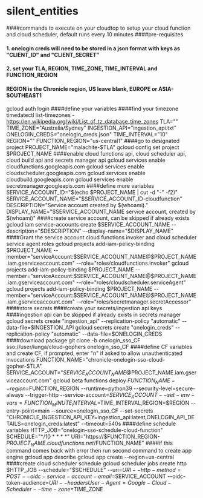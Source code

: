 # silent_entities
####commands to execute on your cloudtop to setup your cloud function and cloud scheduler, default runs every 10 minutes
####pre-requisites
#### 1. onelogin creds will need to be stored in a json format with keys as "CLIENT_ID" and "CLIENT_SECRET"
#### 2. set your TLA, REGION, TIME_ZONE, TIME_INTERVAL and FUNCTION_REGION
#### REGION is the Chronicle region, US leave blank, EUROPE or ASIA-SOUTHEAST1
gcloud auth login
####define your variables
####find your timezone timedatectl list-timezones - https://en.wikipedia.org/wiki/List_of_tz_database_time_zones
TLA="<TLA>"
TIME_ZONE="Australia/Sydney"
INGESTION_API="ingestion_api.txt"
ONELOGIN_CREDS="onelogin_creds.json"
TIME_INTERVAL="10"
REGION=""
FUNCTION_REGION="us-central1"
####go to designated project
PROJECT_NAME="malachite-$TLA"
gcloud config set project $PROJECT_NAME
####enable cloud functions api, cloud scheduler api, cloud build api and secrets manager api
gcloud services enable cloudfunctions.googleapis.com
gcloud services enable cloudscheduler.googleapis.com
gcloud services enable cloudbuild.googleapis.com
gcloud services enable secretmanager.googleapis.com
####define more variables 
SERVICE_ACCOUNT_ID="$(echo $PROJECT_NAME | cut -d "-" -f2)"
SERVICE_ACCOUNT_NAME="$SERVICE_ACCOUNT_ID-cloudfunction"
DESCRIPTION="Service account created by $(whoami)."
DISPLAY_NAME="$SERVICE_ACCOUNT_NAME service account, created by $(whoami)"
####create service account, can be skipped if already exists
gcloud iam service-accounts create $SERVICE_ACCOUNT_NAME --description="$DESCRIPTION" --display-name="$DISPLAY_NAME"
####Grant the service account cloud functions invoker and cloud scheduler service agent roles
gcloud projects add-iam-policy-binding $PROJECT_NAME --member="serviceAccount:$SERVICE_ACCOUNT_NAME@$PROJECT_NAME.iam.gserviceaccount.com" --role="roles/cloudfunctions.invoker"
gcloud projects add-iam-policy-binding $PROJECT_NAME --member="serviceAccount:$SERVICE_ACCOUNT_NAME@$PROJECT_NAME.iam.gserviceaccount.com" --role="roles/cloudscheduler.serviceAgent"
gcloud projects add-iam-policy-binding $PROJECT_NAME --member="serviceAccount:$SERVICE_ACCOUNT_NAME@$PROJECT_NAME.iam.gserviceaccount.com" --role="roles/secretmanager.secretAccessor"
####store secrets
####create your secrets/ingestion api keys
####ingestion api can be skipped if already exists in secrets manager
gcloud secrets create "ingestion_api" --replication-policy "automatic" --data-file=$INGESTION_API
gcloud secrets create "onelogin_creds" --replication-policy "automatic" --data-file=$ONELOGIN_CREDS
####download package
git clone -b onelogin_sso_CF sso://user/lunga/cloud-gophers onelogin_sso_CF
####define CF variables and create CF, if prompted, enter "n" if asked to allow unauthenticated invocations
FUNCTION_NAME="chronicle-onelogin-sso-cloud-gopher-$TLA"
SERVICE_ACCOUNT="$SERVICE_ACCOUNT_NAME@$PROJECT_NAME.iam.gserviceaccount.com"
gcloud beta functions deploy $FUNCTION_NAME --region=$FUNCTION_REGION --runtime=python39 --security-level=secure-always --trigger-http --service-account=$SERVICE_ACCOUNT --set-env-vars=FUNCTION_MINUTE_INTERVAL=$TIME_INTERVAL,REGION=$REGION --entry-point=main --source=onelogin_sso_CF --set-secrets "CHRONICLE_INGESTION_API_KEY=ingestion_api:latest,ONELOGIN_API_DETAILS=onelogin_creds:latest" --timeout=540s
####define schedule variables
HTTP_JOB="onelogin-sso-schedule-cloud-function"
SCHEDULE="*/10 * * * *"
URI="https://$FUNCTION_REGION-$PROJECT_NAME.cloudfunctions.net/$FUNCTION_NAME"
####if this command comes back with error then run second command to create app engine
gcloud app describe
gcloud app create --region=us-central
####create cloud scheduler schedule
gcloud scheduler jobs create http $HTTP_JOB --schedule="$SCHEDULE" --uri=$URI --http-method=POST --oidc-service-account-email=$SERVICE_ACCOUNT --oidc-token-audience=$URI --headers User-Agent=Google-Cloud-Scheduler --time-zone=$TIME_ZONE
